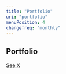 ```yaml
---
title: "Portfolio"
uri: "portfolio"
menuPosition: 4
changefreq: "monthly"
---
```


## Portfolio

[See X](/en/portfolio/x/ "Option X")